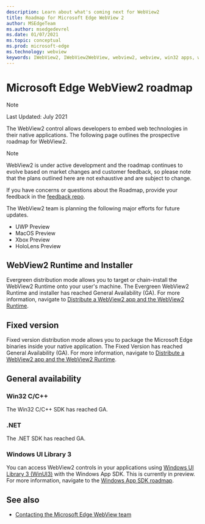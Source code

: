 ```yaml
---
description: Learn about what's coming next for WebView2
title: Roadmap for Microsoft Edge WebView 2
author: MSEdgeTeam
ms.author: msedgedevrel
ms.date: 01/07/2021
ms.topic: conceptual
ms.prod: microsoft-edge
ms.technology: webview
keywords: IWebView2, IWebView2WebView, webview2, webview, win32 apps, win32, edge, ICoreWebView2, ICoreWebView2Host, browser control, edge html
---
```

# Microsoft Edge WebView2 roadmap

> [!NOTE]
> Last Updated:  July 2021

The WebView2 control allows developers to embed web technologies in their native applications.  The following page outlines the prospective roadmap for WebView2.

> [!NOTE]
> WebView2 is under active development and the roadmap continues to evolve based on market changes and customer feedback, so please note that the plans outlined here are not exhaustive and are subject to change.

If you have concerns or questions about the Roadmap, provide your feedback in the [feedback repo][GithubMicrosoftedgeWebviewfeedbackMain].

The WebView2 team is planning the following major efforts for future updates.

* UWP Preview
* MacOS Preview
* Xbox Preview
* HoloLens Preview

## WebView2 Runtime and Installer

Evergreen distribution mode allows you to target or chain-install the WebView2 Runtime onto your user's machine.  The Evergreen WebView2 Runtime and installer has reached General Availability \(GA\).  For more information, navigate to [Distribute a WebView2 app and the WebView2 Runtime][ConceptDistribution].


## Fixed version

Fixed version distribution mode allows you to package the Microsoft Edge binaries <!--(a specific version of the WebView2 Runtime)--> inside your native application.  The Fixed Version has reached General Availability \(GA\).  For more information, navigate to [Distribute a WebView2 app and the WebView2 Runtime][ConceptDistribution].


## General availability

### Win32 C/C++

The Win32 C/C++ SDK has reached GA.

### .NET

The .NET SDK has reached GA.

### Windows UI Library 3

You can access WebView2 controls in your applications using [Windows UI Library 3 (WinUI3)][UwpToolkitsWinui3Index] with the Windows App SDK. This is currently in preview. For more information, navigate to the [Windows App SDK roadmap][WindowsAppSDKRoadmap].


<!-- ====================================================================== -->
## See also

*  [Contacting the Microsoft Edge WebView team][Contact]


<!-- ====================================================================== -->
<!-- links -->
[Contact]: contact.md "Contacting the Microsoft Edge WebView team | Microsoft Edge Developer documentation"
[ConceptDistribution]: ./concepts/distribution.md "Distribute a WebView2 app and the WebView2 Runtime | Microsoft Docs"
<!-- external links -->
[WindowsAppSDKRoadmap]: https://github.com/microsoft/WindowsAppSDK/blob/main/docs/roadmap.md "Roadmap"

[UwpToolkitsWinui3Index]: /uwp/toolkits/winui3/index "Windows UI Library 3.0 Preview 1 (May 2020) | Microsoft Docs"

[GithubMicrosoftedgeWebviewfeedbackMain]: https://github.com/MicrosoftEdge/WebViewFeedback "WebView Feedback - MicrosoftEdge/WebViewFeedback | GitHub"

[GithubMicrosoftUiXamlRoadmap]: https://github.com/microsoft/microsoft-ui-xaml/blob/master/docs/roadmap.md "Windows UI Library Roadmap - microsoft/microsoft-ui-xaml | GitHub"
